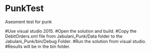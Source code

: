 # PunkTest
Asesment test for punk

#Use visual studio 2015.
#Open the solution and build.
#Copy the DebitOrders.xml file from Jabulani_Punk/Data folder to the Jabulani_Punk/bin/Debug Folder.
#Run the solution from visual studio.
#Results will be in the bin folder.
